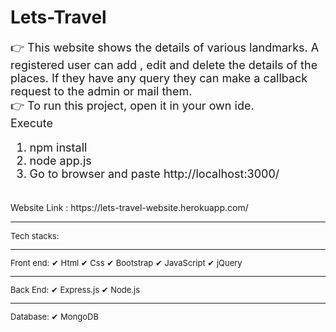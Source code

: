 # Lets-Travel
<font size=4> 👉 This website shows the details of various landmarks. A registered user can add , edit and delete the details of the places. If they have any query they can make a callback request to the admin or mail them. </font>
<br>
<font size=4> 👉 To run this project, open it in your own ide.
 <br>
  Execute 
  1. npm install
  2. node app.js
  3. Go to browser and paste http://localhost:3000/
  </font>
  <br>
  Website Link : https://lets-travel-website.herokuapp.com/
<hr>
<font size=2>
Tech stacks:
<hr>
Front end:
✔ Html
✔ Css
✔ Bootstrap
✔ JavaScript
✔ jQuery
<hr>
Back End:
✔ Express.js
✔ Node.js
<hr>
Database:
✔ MongoDB
</font>

